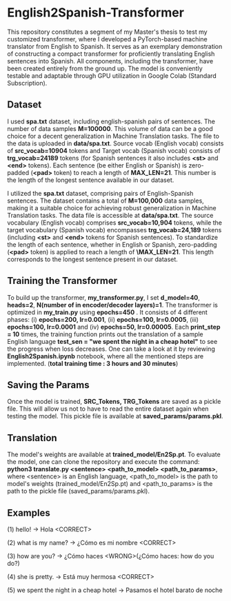 # English2Spanish-Transformer

This repository constitutes a segment of my Master's thesis to test my customized transformer, where I developed a PyTorch-based machine translator from English to Spanish. It serves as an exemplary demonstration of constructing a compact transformer for proficiently translating English sentences into Spanish. All components, including the transformer, have been created entirely from the ground up. The model is conveniently testable and adaptable through GPU utilization in Google Colab (Standard Subscription).

## Dataset

I used **spa.txt** dataset, including english-spanish pairs of sentences. The number of data samples **M=100000**. This volume of data can be a good choice for a decent generalization in Machine Translation tasks. The file to the data is uploaded in **data/spa.txt**. Source vocab (English vocab) consists of **src_vocab=10904** tokens and Target vocab (Spanish vocab) consists of **trg_vocab=24189** tokens (for Spanish sentences it also includes **\<st>** and **\<end>** tokens). Each sentence (be either English or Spanish) is zero-padded (**\<pad>** token) to reach a length of **MAX_LEN=21**. This number is the length of the longest sentence available in our dataset.


I utilized the **spa.txt** dataset, comprising pairs of English-Spanish sentences. The dataset contains a total of **M=100,000** data samples, making it a suitable choice for achieving robust generalization in Machine Translation tasks. The data file is accessible at **data/spa.txt**. The source vocabulary (English vocab) comprises **src_vocab=10,904** tokens, while the target vocabulary (Spanish vocab) encompasses **trg_vocab=24,189** tokens (including **\<st>** and **\<end>** tokens for Spanish sentences). To standardize the length of each sentence, whether in English or Spanish, zero-padding (**\<pad>** token) is applied to reach a length of **\MAX_LEN=21**. This length corresponds to the longest sentence present in our dataset.

## Training the Transformer

To build up the transformer, **my_transformer.py**, I set **d_model=40**, **heads=2**, **N(number of in encoder/decoder layers)=1**. The transformer is optimized in **my_train.py** using **epochs=450** . It consists of 4 different phases: (i) **epochs=200, lr=0.001**, (ii) **epochs=100, lr=0.0005**, (iii) **epochs=100, lr=0.0001** and (iv) **epochs=50, lr=0.00005**. Each **print_step = 10** times, the training function prints out the translation of a sample English language **test_sen = "we spent the night in a cheap hotel"** to see the progress when loss decreases. One can take a look at it by reviewing **English2Spanish.ipynb** notebook, where all the mentioned steps are implemented. (**total training time : 3 hours and 30 minutes**)

## Saving the Params

Once the model is trained, **SRC_Tokens, TRG_Tokens** are saved as a pickle file. This will allow us not to have to read the entire dataset again when testing the model. This pickle file is available at **saved_params/params.pkl**.

## Translation

The model's weights are available at **trained_model/En2Sp.pt**. To evaluate the model, one can clone the repository and execute the command: **python3 translate.py \<sentence> \<path_to_model> \<path_to_params>**, where \<sentence> is an English language, \<path_to_model> is the path to model's weights (trained_model/En2Sp.pt) and \<path_to_params> is the path to the pickle file (saved_params/params.pkl).

## Examples

(1) hello! -> Hola                                \<CORRECT>

(2) what is my name? -> ¿Cómo es mi nombre        \<CORRECT>

(3) how are you? -> ¿Cómo haces                   \<WRONG>(¿Cómo haces: how do you do?)

(4) she is pretty. -> Está muy hermosa            \<CORRECT>

(5) we spent the night in a cheap hotel -> Pasamos el hotel barato de noche              <CORRECT>
